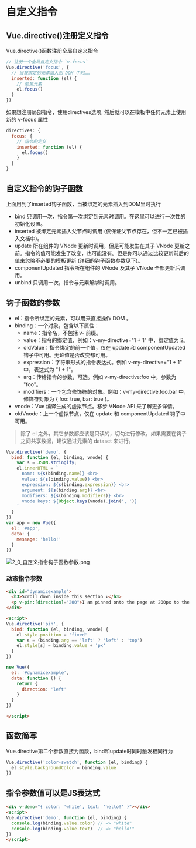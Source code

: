 # 自定义指令
## Vue.directive()注册定义指令
Vue.directive()函数注册全局自定义指令
```js
// 注册一个全局自定义指令 `v-focus`
Vue.directive('focus', {
  // 当被绑定的元素插入到 DOM 中时……
  inserted: function (el) {
    // 聚焦元素
    el.focus()
  }
})
```
如果想注册局部指令，使用directives选项, 然后就可以在模板中任何元素上使用新的 v-focus 属性
```js
directives: {
  focus: {
    // 指令的定义
    inserted: function (el) {
      el.focus()
    }
  }
}
```

## 自定义指令的钩子函数
上面用到了inserted钩子函数，当被绑定的元素插入到DOM里时执行
- bind 只调用一次，指令第一次绑定到元素时调用。在这里可以进行一次性的初始化设置。
- inserted 被绑定元素插入父节点时调用 (仅保证父节点存在，但不一定已被插入文档中)。
- update 所在组件的 VNode 更新时调用，但是可能发生在其子 VNode 更新之前。指令的值可能发生了改变，也可能没有。但是你可以通过比较更新前后的值来忽略不必要的模板更新 (详细的钩子函数参数见下)。
- componentUpdated 指令所在组件的 VNode 及其子 VNode 全部更新后调用。
- unbind 只调用一次，指令与元素解绑时调用。

## 钩子函数的参数
- el：指令所绑定的元素，可以用来直接操作 DOM 。
- binding：一个对象，包含以下属性：
  - name：指令名，不包括 v- 前缀。
  - value：指令的绑定值，例如：v-my-directive="1 + 1" 中，绑定值为 2。
  - oldValue：指令绑定的前一个值，仅在 update 和 componentUpdated 钩子中可用。无论值是否改变都可用。
  - expression：字符串形式的指令表达式。例如 v-my-directive="1 + 1" 中，表达式为 "1 + 1"。
  - arg：传给指令的参数，可选。例如 v-my-directive:foo 中，参数为 "foo"。
  - modifiers：一个包含修饰符的对象。例如：v-my-directive.foo.bar 中，修饰符对象为 { foo: true, bar: true }。
- vnode：Vue 编译生成的虚拟节点。移步 VNode API 来了解更多详情。
- oldVnode：上一个虚拟节点，仅在 update 和 componentUpdated 钩子中可用。

> 除了 el 之外，其它参数都应该是只读的，切勿进行修改。如果需要在钩子之间共享数据，建议通过元素的 dataset 来进行。

```js
Vue.directive('demo', {
  bind: function (el, binding, vnode) {
    var s = JSON.stringify;
    el.innerHTML = `
      name: ${s(binding.name)} <br>
      value: ${s(binding.value)} <br>
      expression: ${s(binding.expression)} <br>
      argument: ${s(binding.arg)} <br>
      modifiers: ${s(binding.modifiers)} <br>
      vnode keys: ${Object.keys(vnode).join(', ')}
    `
  }
})
var app = new Vue({
  el: '#app',
  data: {
    message: 'hello!'
  }
})
```

![2_0_自定义指令钩子函数参数.png](/images/vue/2_0_自定义指令钩子函数参数.png)

### 动态指令参数
```html
<div id="dynamicexample">
  <h3>Scroll down inside this section ↓</h3>
  <p v-pin:[direction]="200">I am pinned onto the page at 200px to the left.</p>
</div>

<script>
Vue.directive('pin', {
  bind: function (el, binding, vnode) {
    el.style.position = 'fixed'
    var s = (binding.arg == 'left' ? 'left' : 'top')
    el.style[s] = binding.value + 'px'
  }
})

new Vue({
  el: '#dynamicexample',
  data: function () {
    return {
      direction: 'left'
    }
  }
})

</script>
```

## 函数简写
Vue.directive第二个参数直接为函数，bind和update时同时触发相同行为
```js
Vue.directive('color-swatch', function (el, binding) {
  el.style.backgroundColor = binding.value
})
```

## 指令参数值可以是JS表达式
```html
<div v-demo="{ color: 'white', text: 'hello!' }"></div>
<script>
Vue.directive('demo', function (el, binding) {
  console.log(binding.value.color) // => "white"
  console.log(binding.value.text)  // => "hello!"
})
</script>
```